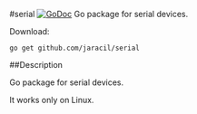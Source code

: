 #serial [![GoDoc](https://godoc.org/github.com/jaracil/serial?status.png)](https://godoc.org/github.com/jaracil/serial)
Go package for serial devices.

Download:
```shell
go get github.com/jaracil/serial
```

##Description

Go package for serial devices.

It works only on Linux.

